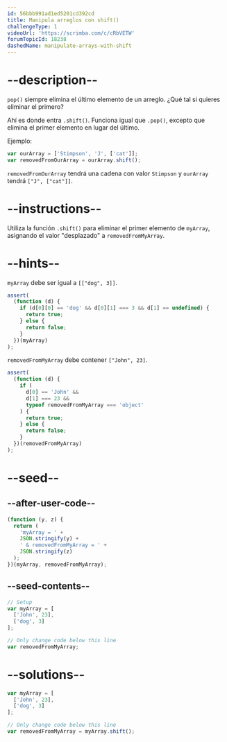 ```yaml
---
id: 56bbb991ad1ed5201cd392cd
title: Manipula arreglos con shift()
challengeType: 1
videoUrl: 'https://scrimba.com/c/cRbVETW'
forumTopicId: 18238
dashedName: manipulate-arrays-with-shift
---
```


# --description--

`pop()` siempre elimina el último elemento de un arreglo. ¿Qué tal si quieres eliminar el primero?

Ahí es donde entra `.shift()`. Funciona igual que `.pop()`, excepto que elimina el primer elemento en lugar del último.

Ejemplo:

```js
var ourArray = ['Stimpson', 'J', ['cat']];
var removedFromOurArray = ourArray.shift();
```

`removedFromOurArray` tendrá una cadena con valor `Stimpson` y `ourArray` tendrá `["J", ["cat"]]`.

# --instructions--

Utiliza la función `.shift()` para eliminar el primer elemento de `myArray`, asignando el valor "desplazado" a `removedFromMyArray`.

# --hints--

`myArray` debe ser igual a `[["dog", 3]]`.

```js
assert(
  (function (d) {
    if (d[0][0] == 'dog' && d[0][1] === 3 && d[1] == undefined) {
      return true;
    } else {
      return false;
    }
  })(myArray)
);
```

`removedFromMyArray` debe contener `["John", 23]`.

```js
assert(
  (function (d) {
    if (
      d[0] == 'John' &&
      d[1] === 23 &&
      typeof removedFromMyArray === 'object'
    ) {
      return true;
    } else {
      return false;
    }
  })(removedFromMyArray)
);
```

# --seed--

## --after-user-code--

```js
(function (y, z) {
  return (
    'myArray = ' +
    JSON.stringify(y) +
    ' & removedFromMyArray = ' +
    JSON.stringify(z)
  );
})(myArray, removedFromMyArray);
```

## --seed-contents--

```js
// Setup
var myArray = [
  ['John', 23],
  ['dog', 3]
];

// Only change code below this line
var removedFromMyArray;
```

# --solutions--

```js
var myArray = [
  ['John', 23],
  ['dog', 3]
];

// Only change code below this line
var removedFromMyArray = myArray.shift();
```
